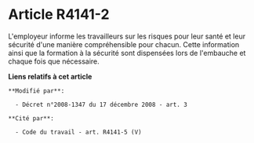 # Article R4141-2

L'employeur informe les travailleurs sur les risques pour leur santé et leur sécurité d'une manière compréhensible pour
chacun. Cette information ainsi que la formation à la sécurité sont dispensées lors de l'embauche et chaque fois que
nécessaire.

**Liens relatifs à cet article**

	**Modifié par**:

	  - Décret n°2008-1347 du 17 décembre 2008 - art. 3

	**Cité par**:

	  - Code du travail - art. R4141-5 (V)
